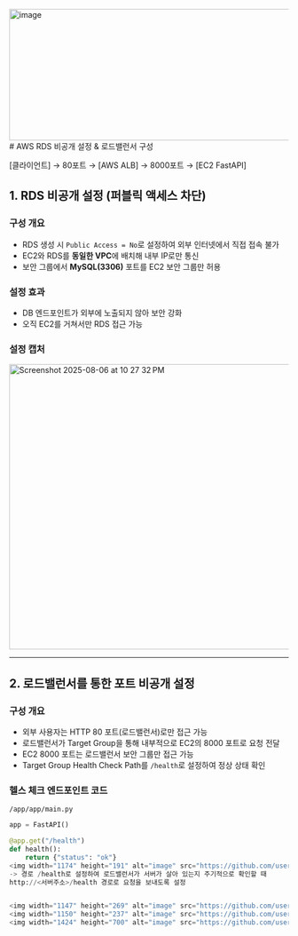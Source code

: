 <img width="1150" height="237" alt="image" src="https://github.com/user-attachments/assets/3161cd6a-6ca7-42cd-8d48-626dce23f5d0" /># AWS RDS 비공개 설정 & 로드밸런서 구성

[클라이언트] → 80포트 → [AWS ALB] → 8000포트 → [EC2 FastAPI]

## 1. RDS 비공개 설정 (퍼블릭 액세스 차단)

### 구성 개요
- RDS 생성 시 `Public Access = No`로 설정하여 외부 인터넷에서 직접 접속 불가
- EC2와 RDS를 **동일한 VPC**에 배치해 내부 IP로만 통신
- 보안 그룹에서 **MySQL(3306)** 포트를 EC2 보안 그룹만 허용

### 설정 효과
- DB 엔드포인트가 외부에 노출되지 않아 보안 강화
- 오직 EC2를 거쳐서만 RDS 접근 가능

### 설정 캡처
<img width="974" height="514" alt="Screenshot 2025-08-06 at 10 27 32 PM" src="https://github.com/user-attachments/assets/06b4ce95-279e-4a8e-8f35-bf57850a88ac" />

---

## 2. 로드밸런서를 통한 포트 비공개 설정

### 구성 개요
- 외부 사용자는 HTTP 80 포트(로드밸런서)로만 접근 가능
- 로드밸런서가 Target Group을 통해 내부적으로 EC2의 8000 포트로 요청 전달
- EC2 8000 포트는 로드밸런서 보안 그룹만 접근 가능
- Target Group Health Check Path를 `/health`로 설정하여 정상 상태 확인

### 헬스 체크 엔드포인트 코드
`/app/app/main.py`
```python
app = FastAPI()

@app.get("/health")
def health():
    return {"status": "ok"}
<img width="1174" height="191" alt="image" src="https://github.com/user-attachments/assets/3791e1d7-ddf0-4296-b9a4-d9b590653afb" />
-> 경로 /health로 설정하여 로드밸런서가 서버가 살아 있는지 주기적으로 확인할 때
http://<서버주소>/health 경로로 요청을 보내도록 설정


<img width="1147" height="269" alt="image" src="https://github.com/user-attachments/assets/d208ac42-ff4f-4e5a-9b57-db6191f79eab" />
<img width="1150" height="237" alt="image" src="https://github.com/user-attachments/assets/5c4794ef-64f9-4652-9a74-5cfbb6efeacc" />
<img width="1424" height="700" alt="image" src="https://github.com/user-attachments/assets/076e1b19-e152-4d51-9ac6-72b6f28985ca" />


